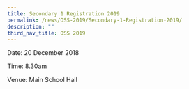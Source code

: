 ```yaml
---
title: Secondary 1 Registration 2019
permalink: /news/OSS-2019/Secondary-1-Registration-2019/
description: ""
third_nav_title: OSS 2019
---
```

Date: 20 December 2018

Time: 8.30am

Venue: Main School Hall